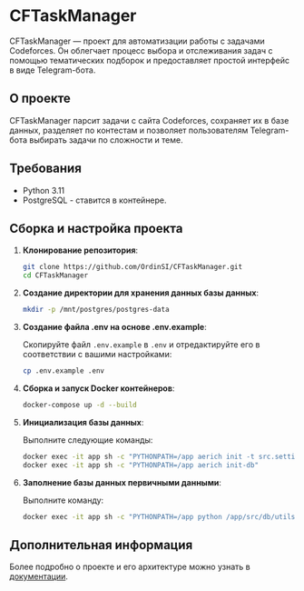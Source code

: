 # CFTaskManager

CFTaskManager — проект для автоматизации работы с задачами Codeforces. Он облегчает процесс выбора и отслеживания задач с помощью тематических подборок и предоставляет простой интерфейс в виде Telegram-бота.

## О проекте

CFTaskManager парсит задачи с сайта Codeforces, сохраняет их в базе данных, разделяет по контестам и позволяет пользователям Telegram-бота выбирать задачи по сложности и теме.

## Требования

- Python 3.11
- PostgreSQL - ставится в контейнере.

## Сборка и настройка проекта

1. **Клонирование репозитория**:

    ```sh
    git clone https://github.com/OrdinSI/CFTaskManager.git
    cd CFTaskManager
    ```

2. **Создание директории для хранения данных базы данных**:

    ```sh
    mkdir -p /mnt/postgres/postgres-data
    ```

3. **Создание файла .env на основе .env.example**:

    Скопируйте файл `.env.example` в `.env` и отредактируйте его в соответствии с вашими настройками:

    ```sh
    cp .env.example .env
    ```

4. **Сборка и запуск Docker контейнеров**:

    ```sh
    docker-compose up -d --build
    ```

5. **Инициализация базы данных**:

    Выполните следующие команды:

    ```sh
    docker exec -it app sh -c "PYTHONPATH=/app aerich init -t src.settings.TORTOISE_ORM --location src/db/migrations"
    docker exec -it app sh -c "PYTHONPATH=/app aerich init-db"
    ```

6. **Заполнение базы данных первичными данными**:

    Выполните команду:

    ```sh
    docker exec -it app sh -c "PYTHONPATH=/app python /app/src/db/utils/init_subjects.py"
    ```
   
## Дополнительная информация

Более подробно о проекте и его архитектуре можно узнать в [документации](./docs/README.md).